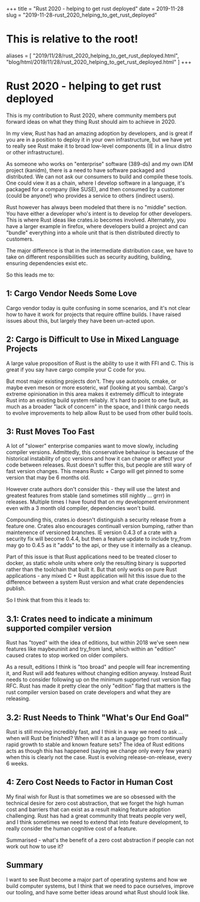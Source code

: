+++
title = "Rust 2020 - helping to get rust deployed"
date = 2019-11-28
slug = "2019-11-28-rust_2020_helping_to_get_rust_deployed"
# This is relative to the root!
aliases = [ "2019/11/28/rust_2020_helping_to_get_rust_deployed.html", "blog/html/2019/11/28/rust_2020_helping_to_get_rust_deployed.html" ]
+++
# Rust 2020 - helping to get rust deployed

This is my contribution to Rust 2020, where community members put
forward ideas on what they thing Rust should aim to achieve in 2020.

In my view, Rust has had an amazing adoption by developers, and is great
if you are in a position to deploy it in your own infrastructure, but we
have yet to really see Rust make it to broad low-level components (IE in
a linux distro or other infrastructure).

As someone who works on \"enterprise\" software (389-ds) and my own IDM
project (kanidm), there is a need to have software packaged and
distributed. We can not ask our consumers to build and compile these
tools. One could view it as a chain, where I develop software in a
language, it\'s packaged for a company (like SUSE), and then consumed by
a customer (could be anyone!) who provides a service to others (indirect
users).

Rust however has always been modeled that there is no \"middle\"
section. You have either a developer who\'s intent is to develop for
other developers. This is where Rust ideas like crates.io becomes
involved. Alternately, you have a larger example in firefox, where
developers build a project and can \"bundle\" everything into a whole
unit that is then distributed directly to customers.

The major difference is that in the intermediate distribution case, we
have to take on different responsibilities such as security auditing,
building, ensuring dependencies exist etc.

So this leads me to:

## 1: Cargo Vendor Needs Some Love

Cargo vendor today is quite confusing in some scenarios, and it\'s not
clear how to have it work for projects that require offline builds. I
have raised issues about this, but largely they have been un-acted upon.

## 2: Cargo is Difficult to Use in Mixed Language Projects

A large value proposition of Rust is the ability to use it with FFI and
C. This is great if you say have cargo compile your C code for you.

But most major existing projects don\'t. They use autotools, cmake, or
maybe even meson or more esoteric, waf (looking at you samba). Cargo\'s
extreme opinionation in this area makes it extremely difficult to
integrate Rust into an existing build system reliably. It\'s hard to
point to one fault, as much as a broader \"lack of concern\" in the
space, and I think cargo needs to evolve improvements to help allow Rust
to be used from other build tools.

## 3: Rust Moves Too Fast

A lot of \"slower\" enterprise companies want to move slowly, including
compiler versions. Admittedly, this conservative behaviour is because of
the historical instability of gcc versions and how it can change or
affect your code between releases. Rust doesn\'t suffer this, but people
are still wary of fast version changes. This means Rustc + Cargo will
get pinned to some version that may be 6 months old.

However crate authors don\'t consider this - they will use the latest
and greatest features from stable (and sometimes still nightly \...
grrr) in releases. Multiple times I have found that on my development
environment even with a 3 month old compiler, dependencies won\'t build.

Compounding this, crates.io doesn\'t distinguish a security release from
a feature one. Crates also encourages continuall version bumping, rather
than maintenence of versioned branches. IE version 0.4.3 of a crate with
a security fix will become 0.4.4, but then a feature update to include
try_from may go to 0.4.5 as it \"adds\" to the api, or they use it
internally as a cleanup.

Part of this issue is that Rust applications need to be treated closer
to docker, as static whole units where only the resulting binary is
supported rather than the toolchain that built it. But that only works
on pure Rust applications - any mixed C + Rust application will hit this
issue due to the difference between a system Rust version and what crate
dependencies publish.

So I think that from this it leads to:

## 3.1: Crates need to indicate a minimum supported compiler version

Rust has \"toyed\" with the idea of editions, but within 2018 we\'ve
seen new features like maybeuninit and try_from land, which within an
\"edition\" caused crates to stop worked on older compilers.

As a result, editions I think is \"too broad\" and people will fear
incrementing it, and Rust will add features without changing edition
anyway. Instead Rust needs to consider following up on the minimum
supported rust version flag RFC. Rust has made it pretty clear the only
\"edition\" flag that matters is the rust compiler version based on
crate developers and what they are releasing.

## 3.2: Rust Needs to Think \"What\'s Our End Goal\"

Rust is still moving incredibly fast, and I think in a way we need to
ask \... when will Rust be finished? When will it as a language go from
continually rapid growth to stable and known feature sets? The idea of
Rust editions acts as though this has happened (saying we change only
every few years) when this is clearly not the case. Rust is evolving
release-on-release, every 6 weeks.

## 4: Zero Cost Needs to Factor in Human Cost

My final wish for Rust is that sometimes we are so obsessed with the
technical desire for zero cost abstraction, that we forget the high
human cost and barriers that can exist as a result making feature
adoption challenging. Rust has had a great community that treats people
very well, and I think sometimes we need to extend that into feature
development, to really consider the human cognitive cost of a feature.

Summarised - what\'s the benefit of a zero cost abstraction if people
can not work out how to use it?

## Summary

I want to see Rust become a major part of operating systems and how we
build computer systems, but I think that we need to pace ourselves,
improve our tooling, and have some better ideas around what Rust should
look like.

